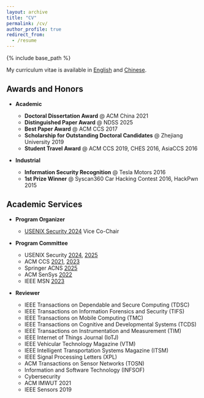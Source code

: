 ```yaml
---
layout: archive
title: "CV"
permalink: /cv/
author_profile: true
redirect_from:
  - /resume
---
```


{% include base_path %}

My curriculum vitae is available in [English](/files/cv/CV_ChenYan_2022_en.pdf) and [Chinese](/files/cv/CV_ChenYan_2022_cn.pdf).

## Awards and Honors

- **Academic**
  - **Doctoral Dissertation Award** @ ACM China 2021
  - **Distinguished Paper Award** @ NDSS 2025
  - **Best Paper Award** @ ACM CCS 2017
  - **Scholarship for Outstanding Doctoral Candidates** @ Zhejiang University 2019
  - **Student Travel Award** @ ACM CCS 2019, CHES 2016, AsiaCCS 2016

- **Industrial**
  - **Information Security Recognition** @ Tesla Motors 2016
  - **1st Prize Winner** @ Syscan360 Car Hacking Contest 2016, HackPwn 2015

## Academic Services

- **Program Organizer**
  - [USENIX Security 2024](https://www.usenix.org/conference/usenixsecurity24) Vice Co-Chair

- **Program Committee** 
  - USENIX Security [2024](https://www.usenix.org/conference/usenixsecurity24), [2025](https://www.usenix.org/conference/usenixsecurity25)
  - ACM CCS [2021](https://www.sigsac.org/ccs/CCS2021/), [2023](https://www.sigsac.org/ccs/CCS2023/)
  - Springer ACNS [2025](https://acns2025.fordaysec.de/)
  - ACM SenSys [2022](http://sensys.acm.org/2022/)
  - IEEE MSN [2023](https://ieee-msn.org/2023/index.php)

- **Reviewer**
  - IEEE Transactions on Dependable and Secure Computing (TDSC)
  - IEEE Transactions on Information Forensics and Security (TIFS)
  - IEEE Transactions on Mobile Computing (TMC)
  - IEEE Transactions on Cognitive and Developmental Systems (TCDS)
  - IEEE Transactions on Instrumentation and Measurement (TIM)
  - IEEE Internet of Things Journal (IoTJ)
  - IEEE Vehicular Technology Magazine (VTM)
  - IEEE Intelligent Transportation Systems Magazine (ITSM)
  - IEEE Signal Processing Letters (XPL)
  - ACM Transactions on Sensor Networks (TOSN)
  - Information and Software Technology (INFSOF)
  - Cybersecurity
  - ACM IMWUT 2021
  - IEEE Sensors 2019


